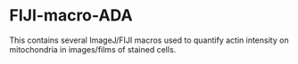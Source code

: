 # FIJI-macro-ADA
This contains several ImageJ/FIJI macros used to quantify actin intensity on mitochondria in images/films of stained cells.
